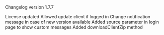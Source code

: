 Changelog version 1.7.7
 
License updated
Allowed update client if logged in
Change notification message in case of new version available
Added source parameter in login page to show custom messages
Added downloadClientZip method
